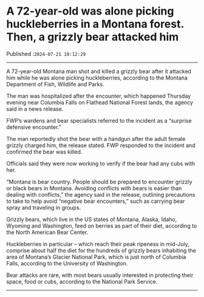 # A 72-year-old was alone picking huckleberries in a Montana forest. Then, a grizzly bear attacked him

Published :`2024-07-21 19:12:29`

---

A 72-year-old Montana man shot and killed a grizzly bear after it attacked him while he was alone picking huckleberries, according to the Montana Department of Fish, Wildlife and Parks.

The man was hospitalized after the encounter, which happened Thursday evening near Columbia Falls on Flathead National Forest lands, the agency said in a news release.

FWP’s wardens and bear specialists referred to the incident as a “surprise defensive encounter.”

The man reportedly shot the bear with a handgun after the adult female grizzly charged him, the release stated. FWP responded to the incident and confirmed the bear was killed.

Officials said they were now working to verify if the bear had any cubs with her.

“Montana is bear country. People should be prepared to encounter grizzly or black bears in Montana. Avoiding conflicts with bears is easier than dealing with conflicts,” the agency said in the release, outlining precautions to take to help avoid “negative bear encounters,” such as carrying bear spray and traveling in groups.

Grizzly bears, which live in the US states of Montana, Alaska, Idaho, Wyoming and Washington, feed on berries as part of their diet, according to the North American Bear Center.

Huckleberries in particular – which reach their peak ripeness in mid-July, comprise about half the diet for the hundreds of grizzly bears inhabiting the area of Montana’s Glacier National Park, which is just north of Columbia Falls, according to the University of Washington.

Bear attacks are rare, with most bears usually interested in protecting their space, food or cubs, according to the National Park Service.

---

